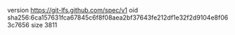 version https://git-lfs.github.com/spec/v1
oid sha256:6ca157631fca67845c6f8f08aea2bf37643fe212df1e32f2d9104e8f063c7656
size 3811
